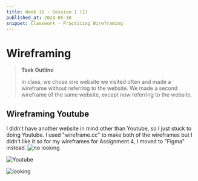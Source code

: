```yaml
---
title: Week 11 - Session 1 (1)
published_at: 2024-05-30
snippet: Classwork - Practicing Wireframing
---
```

# Wireframing
>**Task Outline** 
> 
> In class, we chose one website we visited often and made a wireframe without referring to the website. We made a second wireframe of the same website, except now referring to the website.

## Wireframing Youtube
I didn't have another website in mind other than Youtube, so I just stuck to doing Youtube. I used "wireframe.cc" to make both of the wireframes but I didn't like it so for my wireframes for Assignment 4, I moved to "Figma" instead.
![no looking](/W11/1.png)

![Youtube](/W11/1.5.png)

![looking](/W11/2.png)
